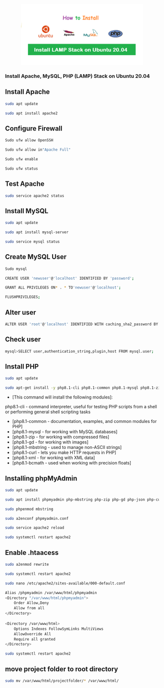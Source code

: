 <p align="center"><a href="https://github.com/tuhinsorker/ubuntu-commandline" target="_blank"><img src="lamp.png" width="400"></a></p>

### Install Apache, MySQL, PHP (LAMP) Stack on Ubuntu 20.04

## Install Apache

```bash 
sudo apt update 
```
```bash 
sudo apt install apache2
```
## Configure Firewall

```bash 
Sudo ufw allow OpenSSH
```
```bash 
Sudo ufw allow in"Apache Full"
```
```bash 
Sudo ufw enable
```
```bash 
Sudo ufw status
```

## Test Apache

```bash 
sudo service apache2 status
```
## Install MySQL

```bash 
sudo apt update
```
```bash 
sudo apt install mysql-server
```
```bash 
sudo service mysql status
```
## Create MySQL User

```bash 
Sudo mysql
```
```bash 
CREATE USER 'newuser'@'localhost' IDENTIFIED BY 'password';
```
```bash 
GRANT ALL PRIVILEGES ON* . * TO'newuser'@'localhost';
```
```bash 
FLUSHPRIVILEGES;
```
## Alter user

```bash 
ALTER USER 'root'@'localhost' IDENTIFIED WITH caching_sha2_password BY 'password';
```
## Check user

```bash 
mysql>SELECT user,authentication_string,plugin,host FROM mysql.user;
```

## Install PHP

```bash 
sudo apt update
```
```bash
sudo apt-get install -y php8.1-cli php8.1-common php8.1-mysql php8.1-zip php8.1-gd php8.1-mbstring php8.1-curl php8.1-xml php8.1-bcmath libapache2-mod-php8.1
```
- [This command will install the following modules]:

php8.1-cli - command interpreter, useful for testing PHP scripts from a shell or performing general shell scripting tasks

- [php8.1-common - documentation, examples, and common modules for PHP]
- [php8.1-mysql - for working with MySQL databases]
- [php8.1-zip - for working with compressed files]
- [php8.1-gd - for working with images]
- [php8.1-mbstring - used to manage non-ASCII strings]
- [php8.1-curl - lets you make HTTP requests in PHP]
- [php8.1-xml - for working with XML data]
- [php8.1-bcmath - used when working with precision floats]


## Installing phpMyAdmin

```bash
sudo apt update 
```

```bash
sudo apt install phpmyadmin php-mbstring php-zip php-gd php-json php-curl
```
```bash
sudo phpenmod mbstring
```
```bash
sudo a2enconf phpmyadmin.conf
```
```bash
sudo service apache2 reload
```
```bash
sudo systemctl restart apache2
```

## Enable .htaacess

```bash
sudo a2enmod rewrite
```
```bash
sudo systemctl restart apache2
```
```bash
sudo nano /etc/apache2/sites-available/000-default.conf
```
```bash
Alias /phpmyadmin /var/www/html/phpmyadmin
<Directory "/var/www/html/phpmyadmin">
    Order Allow,Deny
    Allow from all
</Directory>

<Directory /var/www/html>
    Options Indexes FollowSymLinks MultiViews
    AllowOverride All
    Require all granted
</Directory>
```
```bash
sudo systemctl restart apache2
```
## move project folder to root directory
```bash
sudo mv /var/www/html/projectfolder/* /var/www/html/
```
